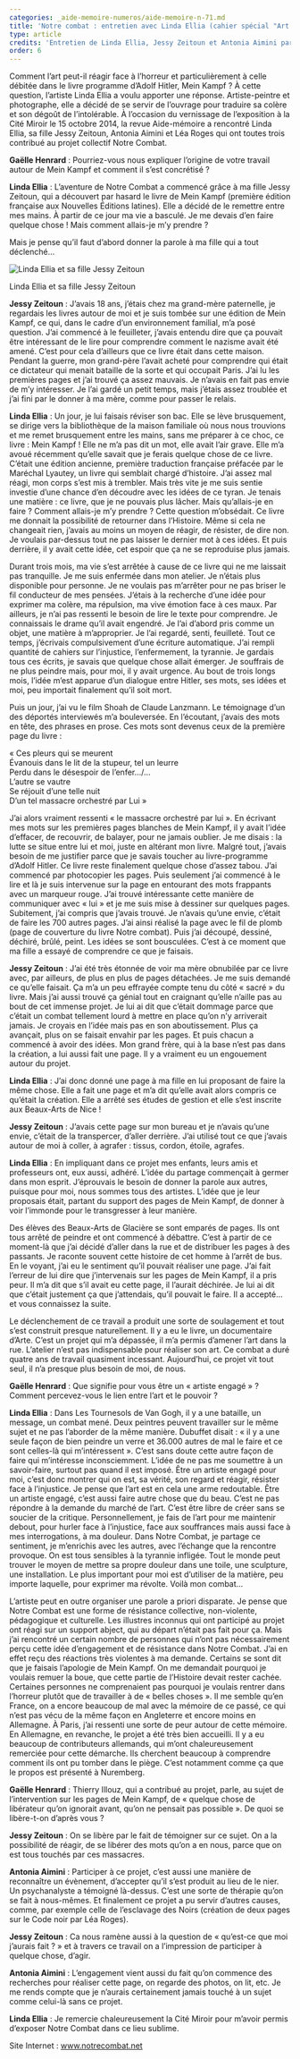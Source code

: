 ```yaml
---
categories: _aide-memoire-numeros/aide-memoire-n-71.md
title: 'Notre combat : entretien avec Linda Ellia (cahier spécial "Art et Pouvoir")'
type: article
credits: 'Entretien de Linda Ellia, Jessy Zeitoun et Antonia Aimini par Gaëlle Henrard'
order: 6
---
```

Comment l’art peut-il réagir face à l’horreur et particulièrement à celle débitée dans le livre programme d’Adolf Hitler, Mein Kampf ? À cette question, l’artiste Linda Ellia a voulu apporter une réponse. Artiste-peintre et photographe, elle a décidé de se servir de l’ouvrage pour traduire sa colère et son dégoût de l’intolérable. À l’occasion du vernissage de l’exposition à la Cité Miroir le 15 octobre 2014, la revue Aide-mémoire a rencontré Linda Ellia, sa fille Jessy Zeitoun, Antonia Aimini et Léa Roges qui ont toutes trois contribué au projet collectif Notre Combat.

**Gaëlle Henrard** : Pourriez-vous nous expliquer l’origine de votre travail autour de Mein Kampf et comment il s’est concrétisé ?

**Linda Ellia** : L’aventure de Notre Combat a commencé grâce à ma fille Jessy Zeitoun, qui a découvert par hasard le livre de Mein Kampf (première édition française aux Nouvelles Éditions latines). Elle a décidé de le remettre entre mes mains. À partir de ce jour ma vie a basculé. Je me devais d’en faire quelque chose ! Mais comment allais-je m’y prendre ?

Mais je pense qu’il faut d’abord donner la parole à ma fille qui a tout déclenché…

![Linda Ellia et sa fille Jessy Zeitoun](/assets/uploads/am71_cahierspecial_p.ii_lindaellia_2.jpg)

<span class="img-copyright">Linda Ellia et sa fille Jessy Zeitoun</span>

**Jessy Zeitoun** : J’avais 18 ans, j’étais chez ma grand-mère paternelle, je regardais les livres autour de moi et je suis tombée sur une édition de Mein Kampf, ce qui, dans le cadre d’un environnement familial, m’a posé question. J’ai commencé à le feuilleter, j’avais entendu dire que ça pouvait être intéressant de le lire pour comprendre comment le nazisme avait été amené. C’est pour cela d’ailleurs que ce livre était dans cette maison. Pendant la guerre, mon grand-père l’avait acheté pour comprendre qui était ce dictateur qui menait bataille de la sorte et qui occupait Paris. J’ai lu les premières pages et j’ai trouvé ça assez mauvais. Je n’avais en fait pas envie de m’y intéresser. Je l’ai gardé un petit temps, mais j’étais assez troublée et j’ai fini par le donner à ma mère, comme pour passer le relais.

**Linda Ellia** : Un jour, je lui faisais réviser son bac. Elle se lève brusquement, se dirige vers la bibliothèque de la maison familiale où nous nous trouvions et me remet brusquement entre les mains, sans me préparer à ce choc, ce livre : Mein Kampf ! Elle ne m’a pas dit un mot, elle avait l’air grave. Elle m’a avoué récemment qu’elle savait que je ferais quelque chose de ce livre. C’était une édition ancienne, première traduction française préfacée par le Maréchal Lyautey, un livre qui semblait chargé d’histoire. J’ai assez mal réagi, mon corps s’est mis à trembler. Mais très vite je me suis sentie investie d’une chance d’en découdre avec les idées de ce tyran. Je tenais une matière : ce livre, que je ne pouvais plus lâcher. Mais qu’allais-je en faire ? Comment allais-je m’y prendre ? Cette question m’obsédait. Ce livre me donnait la possibilité de retourner dans l’Histoire. Même si cela ne changeait rien, j’avais au moins un moyen de réagir, de résister, de dire non. Je voulais par-dessus tout ne pas laisser le dernier mot à ces idées. Et puis derrière, il y avait cette idée, cet espoir que ça ne se reproduise plus jamais.

Durant trois mois, ma vie s’est arrêtée à cause de ce livre qui ne me laissait pas tranquille. Je me suis enfermée dans mon atelier. Je n’étais plus disponible pour personne. Je ne voulais pas m’arrêter pour ne pas briser le fil conducteur de mes pensées. J’étais à la recherche d’une idée pour exprimer ma colère, ma répulsion, ma vive émotion face à ces maux. Par ailleurs, je n’ai pas ressenti le besoin de lire le texte pour comprendre. Je connaissais le drame qu’il avait engendré. Je l’ai d’abord pris comme un objet, une matière à m’approprier. Je l’ai regardé, senti, feuilleté. Tout ce temps, j’écrivais compulsivement d’une écriture automatique. J’ai rempli quantité de cahiers sur l’injustice, l’enfermement, la tyrannie. Je gardais tous ces écrits, je savais que quelque chose allait émerger. Je souffrais de ne plus peindre mais, pour moi, il y avait urgence. Au bout de trois longs mois, l’idée m’est apparue d’un dialogue entre Hitler, ses mots, ses idées et moi, peu importait finalement qu’il soit mort.

Puis un jour, j’ai vu le film Shoah de Claude Lanzmann. Le témoignage d’un des déportés interviewés m’a bouleversée. En l’écoutant, j’avais des mots en tête, des phrases en prose. Ces mots sont devenus ceux de la première page du livre :

« Ces pleurs qui se meurent\
Évanouis dans le lit de la stupeur, tel un leurre\
Perdu dans le désespoir de l’enfer…/…\
L’autre se vautre\
Se réjouit d’une telle nuit\
D’un tel massacre orchestré par Lui »

J’ai alors vraiment ressenti « le massacre orchestré par lui ». En écrivant mes mots sur les premières pages blanches de Mein Kampf, il y avait l’idée d’effacer, de recouvrir, de balayer, pour ne jamais oublier. Je me disais : la lutte se situe entre lui et moi,  juste en altérant mon livre. Malgré tout, j’avais besoin de me justifier parce que je savais toucher au livre-programme d’Adolf Hitler. Ce livre reste finalement quelque chose d’assez tabou. J’ai commencé par photocopier les pages. Puis seulement j’ai commencé à le lire et là je suis intervenue sur la page en entourant des mots frappants avec un marqueur rouge. J’ai trouvé intéressante cette manière de communiquer avec « lui » et je me suis mise à dessiner sur quelques pages. Subitement, j’ai compris que j’avais trouvé. Je n’avais qu’une envie, c’était de faire les 700 autres pages. J’ai ainsi réalisé la page avec le fil de plomb (page de couverture du livre Notre combat). Puis j’ai découpé, dessiné, déchiré, brûlé, peint. Les idées se sont bousculées. C’est à ce moment que ma fille a essayé de comprendre ce que je faisais.

**Jessy Zeitoun** : J’ai été très étonnée de voir ma mère obnubilée par ce livre avec, par ailleurs, de plus en plus de pages détachées. Je me suis demandé ce qu’elle faisait. Ça m’a un peu effrayée compte tenu du côté « sacré » du livre. Mais j’ai aussi trouvé ça génial tout en craignant qu’elle n’aille pas au bout de cet immense projet. Je lui ai dit que c’était dommage parce que c’était un combat tellement lourd à mettre en place qu’on n’y arriverait jamais. Je croyais en l’idée mais pas en son aboutissement. Plus ça avançait, plus on se faisait envahir par les pages. Et puis chacun a commencé à avoir des idées. Mon grand frère, qui à la base n’est pas dans la création, a lui aussi fait une page. Il y a vraiment eu un engouement autour du projet.

**Linda Ellia** : J’ai donc donné une page à ma fille en lui proposant de faire la même chose. Elle a fait une page et m’a dit qu’elle avait alors compris ce qu’était la création. Elle a arrêté ses études de gestion et elle s’est inscrite aux Beaux-Arts de Nice !

**Jessy Zeitoun** : J’avais cette page sur mon bureau et je n’avais qu’une envie, c’était de la transpercer, d’aller derrière. J’ai utilisé tout ce que j’avais autour de moi à coller, à agrafer : tissus, cordon, étoile, agrafes.

**Linda Ellia** : En impliquant dans ce projet mes enfants, leurs amis et professeurs ont, eux aussi, adhéré. L’idée du partage commençait à germer dans mon esprit. J’éprouvais le besoin de donner la parole aux autres, puisque pour moi, nous sommes tous des artistes. L’idée que je leur proposais était, partant du support des pages de Mein Kampf, de donner à voir l’immonde pour le transgresser à leur manière.

Des élèves des Beaux-Arts de Glacière se sont emparés de pages. Ils ont tous arrêté de peindre et ont commencé à débattre. C’est à partir de ce moment-là que j’ai décidé d’aller dans la rue et de distribuer les pages à des passants. Je raconte souvent cette histoire de cet homme à l’arrêt de bus. En le voyant, j’ai eu le sentiment qu’il pouvait réaliser une page. J’ai fait l’erreur de lui dire que j’intervenais sur les pages de Mein Kampf, il a pris peur. Il m’a dit que s’il avait eu cette page, il l’aurait déchirée. Je lui ai dit que c’était justement ça que j’attendais, qu’il pouvait le faire. Il a accepté… et vous connaissez la suite.

Le déclenchement de ce travail a produit une sorte de soulagement et tout s’est construit presque naturellement. Il y a eu le livre, un documentaire d’Arte. C’est un projet qui m’a dépassée, il m’a permis d’amener l’art dans la rue. L’atelier n’est pas indispensable pour réaliser son art. Ce combat a duré quatre ans de travail quasiment incessant. Aujourd’hui, ce projet vit tout seul, il n’a presque plus besoin de moi, de nous.

**Gaëlle Henrard** : Que signifie pour vous être un «&nbsp;artiste engagé&nbsp;»&nbsp;? Comment percevez-vous le lien entre l’art et le pouvoir ?

**Linda Ellia** : Dans Les Tournesols de Van Gogh, il y a une bataille, un message, un combat mené. Deux peintres peuvent travailler sur le même sujet et ne pas l’aborder de la même manière. Dubuffet disait : « il y a une seule façon de bien peindre un verre et 36.000 autres de mal le faire et ce sont celles-là qui m’intéressent ». C’est sans doute cette autre façon de faire qui m’intéresse inconsciemment. L’idée de ne pas me soumettre à un savoir-faire, surtout pas quand il est imposé. Être un artiste engagé pour moi, c’est donc montrer qui on est, sa vérité, son regard et réagir, résister face à l’injustice. Je pense que l’art est en cela une arme redoutable. Être un artiste engagé, c’est aussi faire autre chose que du beau. C’est ne pas répondre à la demande du marché de l’art. C’est être libre de créer sans se soucier de la critique. Personnellement, je fais de l’art pour me maintenir debout, pour hurler face à l’injustice, face aux souffrances mais aussi face à mes interrogations, à ma douleur. Dans Notre Combat, je partage ce sentiment, je m’enrichis avec les autres, avec l’échange que la rencontre provoque. On est tous sensibles à la tyrannie infligée. Tout le monde peut trouver le moyen de mettre sa propre douleur dans une toile, une sculpture, une installation. Le plus important pour moi est d’utiliser de la matière, peu importe laquelle, pour exprimer ma révolte. Voilà mon combat…

L’artiste peut en outre organiser une parole a priori disparate. Je pense que Notre Combat est une forme de résistance collective, non-violente, pédagogique et culturelle. Les illustres inconnus qui ont participé au projet ont réagi sur un support abject, qui au départ n’était pas fait pour ça. Mais j’ai rencontré un certain nombre de personnes qui n’ont pas nécessairement perçu cette idée d’engagement et de résistance dans Notre Combat. J’ai en effet reçu des réactions très violentes à ma demande. Certains se sont dit que je faisais l’apologie de Mein Kampf. On me demandait pourquoi je voulais remuer la boue, que cette partie de l’Histoire devait rester cachée. Certaines personnes ne comprenaient pas pourquoi je voulais rentrer dans l’horreur plutôt que de travailler à de « belles choses ». Il me semble qu’en France, on a encore beaucoup de mal avec la mémoire de ce passé, ce qui n’est pas vécu de la même façon en Angleterre et encore moins en Allemagne. À Paris, j’ai ressenti une sorte de peur autour de cette mémoire. En Allemagne, en revanche, le projet a été très bien accueilli. Il y a eu beaucoup de contributeurs allemands, qui m’ont chaleureusement remerciée pour cette démarche. Ils cherchent beaucoup à comprendre comment ils ont pu tomber dans le piège. C’est notamment comme ça que le propos est présenté à Nuremberg.

**Gaëlle Henrard** : Thierry Illouz, qui a contribué au projet, parle, au sujet de l’intervention sur les pages de Mein Kampf, de « quelque chose de libérateur qu’on ignorait avant, qu’on ne pensait pas possible ». De quoi se libère-t-on d’après vous ?

**Jessy Zeitoun** : On se libère par le fait de témoigner sur ce sujet. On a la possibilité de réagir, de se libérer des mots qu’on a en nous, parce que on est tous touchés par ces massacres.

**Antonia Aimini** : Participer à ce projet, c’est aussi une manière de reconnaître un évènement, d’accepter qu’il s’est produit au lieu de le nier. Un psychanalyste a témoigné là-dessus. C’est une sorte de thérapie qu’on se fait à nous-mêmes. Et finalement ce projet a pu servir d’autres causes, comme, par exemple celle de l’esclavage des Noirs (création de deux pages sur le Code noir par Léa Roges).

**Jessy Zeitoun** : Ca nous ramène aussi à la question de « qu’est-ce que moi j’aurais fait ? » et à travers ce travail on a l’impression de participer à quelque chose, d’agir.

**Antonia Aimini** : L’engagement vient aussi du fait qu’on commence des recherches pour réaliser cette page, on regarde des photos, on lit, etc. Je me rends compte que je n’aurais certainement jamais touché à un sujet comme celui-là sans ce projet.

**Linda Ellia** : Je remercie chaleureusement la Cité Miroir pour m’avoir permis d’exposer Notre Combat dans ce lieu sublime.

Site Internet : www.notrecombat.net
